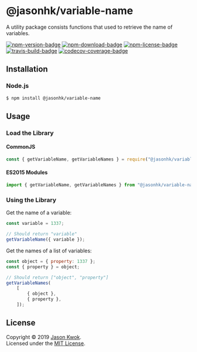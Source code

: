 @jasonhk/variable-name
======================

A utility package consists functions that used to retrieve the name of variables.

[![npm-version-badge]][npm-package] [![npm-download-badge]][npm-package] [![npm-license-badge]][github-license] [![travis-build-badge]][travis-build] [![codecov-coverage-badge]][codecov-coverage]

## Installation

### Node.js

```bash
$ npm install @jasonhk/variable-name
```

## Usage

### Load the Library

#### CommonJS

```javascript
const { getVariableName, getVariableNames } = require("@jasonhk/variable-name");
```

#### ES2015 Modules

```javascript
import { getVariableName, getVariableNames } from "@jasonhk/variable-name";
```

### Using the Library

Get the name of a variable:

```javascript
const variable = 1337;

// Should return "variable"
getVariableName({ variable });
```

Get the names of a list of variables:

```javascript
const object = { property: 1337 };
const { property } = object;

// Should return ["object", "property"]
getVariableNames(
    [
        { object },
        { property },
    ]);
```

## License

Copyright &copy; 2019 [Jason Kwok][author-website].<br>
Licensed under the [MIT License][github-license].

[author-website]: https://jasonhk.net "Author's Website"

[github-license]: https://github.com/JasonHK/node-utilities/blob/master/packages/variable-name/LICENSE "Package's License File"

[npm-package]: https://www.npmjs.com/package/@jasonhk/variable-name "Package's Registry Entry"
[npm-download-badge]: https://img.shields.io/npm/dt/@jasonhk/variable-name?style=flat-square "Package's Total Downloads"
[npm-license-badge]: https://img.shields.io/npm/l/@jasonhk/variable-name?style=flat-square "Package's License"
[npm-version-badge]: https://img.shields.io/npm/v/@jasonhk/variable-name?style=flat-square "Package's Version"

[travis-build]: https://travis-ci.com/JasonHK/node-utilities "Travis CI"
[travis-build-badge]: https://img.shields.io/travis/com/JasonHK/node-utilities?style=flat-square "Repository's Build Status"

[codecov-coverage]: https://codecov.io/gh/JasonHK/node-utilities "Codecov"
[codecov-coverage-badge]: https://img.shields.io/codecov/c/github/JasonHK/node-utilities?style=flat-square "Repository's Code Coverage"
